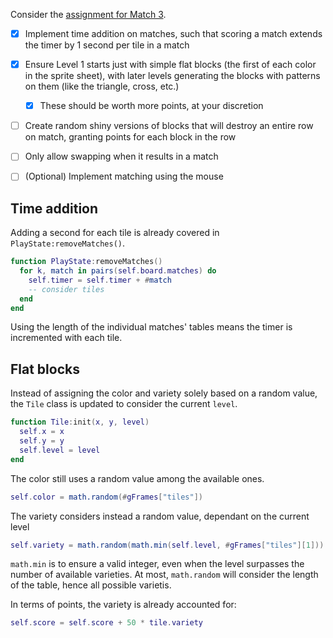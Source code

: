 Consider the [assignment for Match 3](https://cs50.harvard.edu/games/2019/spring/assignments/3/).

- [x] Implement time addition on matches, such that scoring a match extends the timer by 1 second per tile in a match

- [x] Ensure Level 1 starts just with simple flat blocks (the first of each color in the sprite sheet), with later levels generating the blocks with patterns on them (like the triangle, cross, etc.)

  - [x] These should be worth more points, at your discretion

- [ ] Create random shiny versions of blocks that will destroy an entire row on match, granting points for each block in the row

- [ ] Only allow swapping when it results in a match

- [ ] (Optional) Implement matching using the mouse

## Time addition

Adding a second for each tile is already covered in `PlayState:removeMatches()`.

```lua
function PlayState:removeMatches()
  for k, match in pairs(self.board.matches) do
    self.timer = self.timer + #match
    -- consider tiles
  end
end
```

Using the length of the individual matches' tables means the timer is incremented with each tile.

## Flat blocks

Instead of assigning the color and variety solely based on a random value, the `Tile` class is updated to consider the current `level`.

```lua
function Tile:init(x, y, level)
  self.x = x
  self.y = y
  self.level = level
end
```

The color still uses a random value among the available ones.

```lua
self.color = math.random(#gFrames["tiles"])
```

The variety considers instead a random value, dependant on the current level

```lua
self.variety = math.random(math.min(self.level, #gFrames["tiles"][1]))
```

`math.min` is to ensure a valid integer, even when the level surpasses the number of available varieties. At most, `math.random` will consider the length of the table, hence all possible varietis.

In terms of points, the variety is already accounted for:

```lua
self.score = self.score + 50 * tile.variety
```
